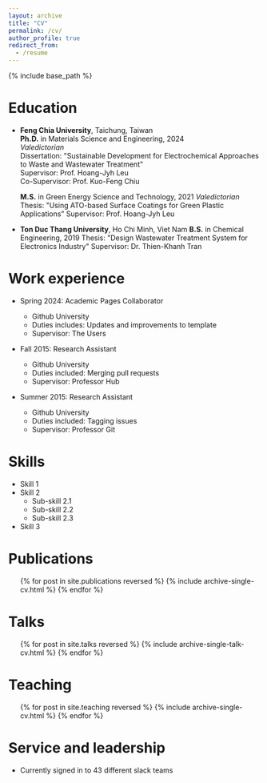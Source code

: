 ```yaml
---
layout: archive
title: "CV"
permalink: /cv/
author_profile: true
redirect_from:
  - /resume
---
```


{% include base_path %}

Education
======
* **Feng Chia University**, Taichung, Taiwan
<br>**Ph.D.** in Materials Science and Engineering, 2024
    <br>_Valedictorian_
    <br>Dissertation: "Sustainable Development for Electrochemical Approaches to Waste and Wastewater Treatment"
    <br>Supervisor: Prof. Hoang-Jyh Leu
    <br>Co-Supervisor: Prof. Kuo-Feng Chiu

  **M.S.** in Green Energy Science and Technology, 2021
    _Valedictorian_
    Thesis: "Using ATO-based Surface Coatings for Green Plastic Applications"
    Supervisor: Prof. Hoang-Jyh Leu

* **Ton Duc Thang University**, Ho Chi Minh, Viet Nam
**B.S.** in Chemical Engineering, 2019
  Thesis: "Design Wastewater Treatment System for Electronics Industry"
  Supervisor: Dr. Thien-Khanh Tran


Work experience
======
* Spring 2024: Academic Pages Collaborator
  * Github University
  * Duties includes: Updates and improvements to template
  * Supervisor: The Users

* Fall 2015: Research Assistant
  * Github University
  * Duties included: Merging pull requests
  * Supervisor: Professor Hub

* Summer 2015: Research Assistant
  * Github University
  * Duties included: Tagging issues
  * Supervisor: Professor Git
  
Skills
======
* Skill 1
* Skill 2
  * Sub-skill 2.1
  * Sub-skill 2.2
  * Sub-skill 2.3
* Skill 3

Publications
======
  <ul>{% for post in site.publications reversed %}
    {% include archive-single-cv.html %}
  {% endfor %}</ul>
  
Talks
======
  <ul>{% for post in site.talks reversed %}
    {% include archive-single-talk-cv.html  %}
  {% endfor %}</ul>
  
Teaching
======
  <ul>{% for post in site.teaching reversed %}
    {% include archive-single-cv.html %}
  {% endfor %}</ul>
  
Service and leadership
======
* Currently signed in to 43 different slack teams
